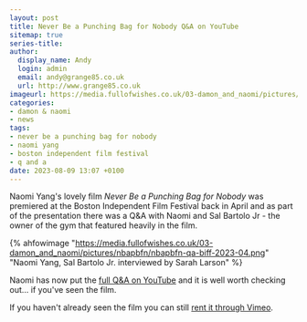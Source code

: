 ```yaml
---
layout: post
title: Never Be a Punching Bag for Nobody Q&A on YouTube
sitemap: true
series-title:
author:
  display_name: Andy
  login: admin
  email: andy@grange85.co.uk
  url: http://www.grange85.co.uk
imageurl: https://media.fullofwishes.co.uk/03-damon_and_naomi/pictures/nbapbfn/nbapbfn-qa-biff-2023-04.png
categories:
- damon & naomi
- news
tags:
- never be a punching bag for nobody
- naomi yang
- boston independent film festival
- q and a
date: 2023-08-09 13:07 +0100
---
```

Naomi Yang's lovely film _Never Be a Punching Bag for Nobody_ was premiered at the Boston Independent Film Festival back in April and as part of the presentation there was a Q&A with Naomi and Sal Bartolo Jr - the owner of the gym that featured heavily in the film.

{% ahfowimage "https://media.fullofwishes.co.uk/03-damon_and_naomi/pictures/nbapbfn/nbapbfn-qa-biff-2023-04.png" "Naomi Yang, Sal Bartolo Jr. interviewed by Sarah Larson" %}

Naomi has now put the [full Q&A on YouTube](https://www.youtube.com/watch?v=Lvh0BUaLh8I) and it is well worth checking out... if you've seen the film. 

If you haven't already seen the film you can still [rent it through Vimeo](https://vimeo.com/ondemand/punchingbag).


